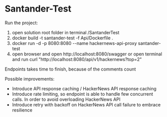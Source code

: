 # Santander-Test

Run the project:
1. open solution root folder in terminal /SantanderTest
2. docker build -t santander-test -f Api/Dockerfile .
3. docker run -d -p 8080:8080 --name hackernews-api-proxy santander-test
4. open browser and open http://localhost:8080/swagger or open terminal and run curl "http://localhost:8080/api/v1/hackernews?top=2"

Endpoints takes time to finish, because of the comments count

Possible improvements:
- Introduce API response caching / HackerNews API response caching
- Introduce rate limiting, so endpoint is able to handle few concurrent calls. In order to avoid overloading HackerNews API
- Introduce retry with backoff on HackerNews API call failure to embrace resilience
